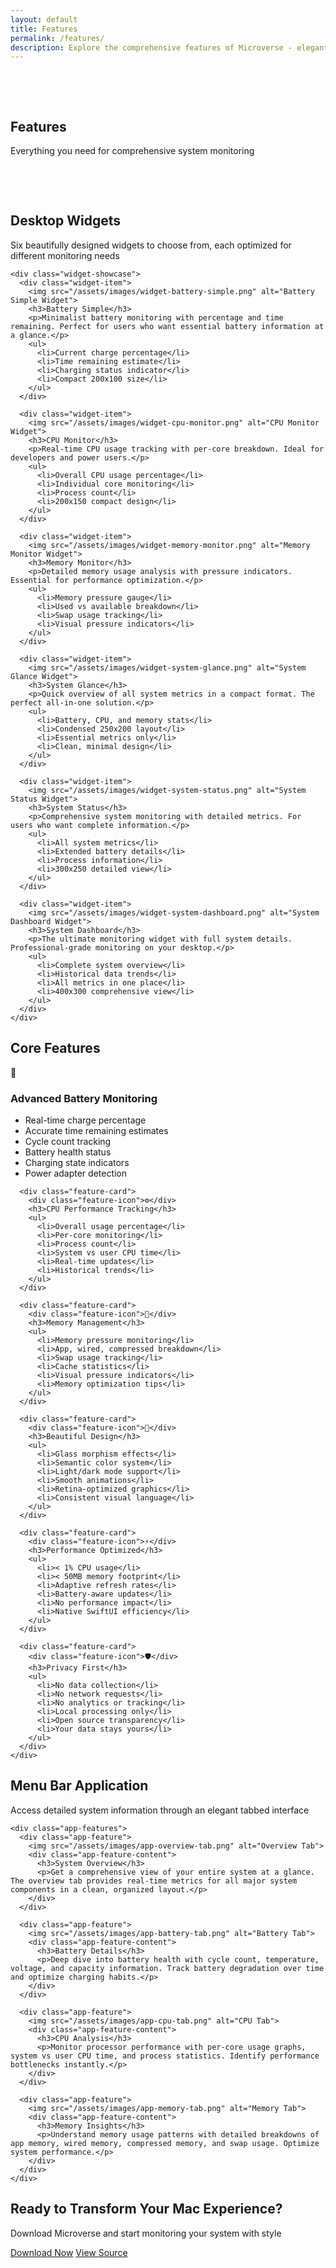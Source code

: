 ```yaml
---
layout: default
title: Features
permalink: /features/
description: Explore the comprehensive features of Microverse - elegant system monitoring for macOS
---
```


<section class="hero" style="padding: 3rem 0;">
  <div class="wrapper">
    <h1>Features</h1>
    <p class="subtitle">Everything you need for comprehensive system monitoring</p>
  </div>
</section>

<section class="features">
  <div class="wrapper">
    <h2>Desktop Widgets</h2>
    <p>Six beautifully designed widgets to choose from, each optimized for different monitoring needs</p>
    
    <div class="widget-showcase">
      <div class="widget-item">
        <img src="/assets/images/widget-battery-simple.png" alt="Battery Simple Widget">
        <h3>Battery Simple</h3>
        <p>Minimalist battery monitoring with percentage and time remaining. Perfect for users who want essential battery information at a glance.</p>
        <ul>
          <li>Current charge percentage</li>
          <li>Time remaining estimate</li>
          <li>Charging status indicator</li>
          <li>Compact 200x100 size</li>
        </ul>
      </div>

      <div class="widget-item">
        <img src="/assets/images/widget-cpu-monitor.png" alt="CPU Monitor Widget">
        <h3>CPU Monitor</h3>
        <p>Real-time CPU usage tracking with per-core breakdown. Ideal for developers and power users.</p>
        <ul>
          <li>Overall CPU usage percentage</li>
          <li>Individual core monitoring</li>
          <li>Process count</li>
          <li>200x150 compact design</li>
        </ul>
      </div>

      <div class="widget-item">
        <img src="/assets/images/widget-memory-monitor.png" alt="Memory Monitor Widget">
        <h3>Memory Monitor</h3>
        <p>Detailed memory usage analysis with pressure indicators. Essential for performance optimization.</p>
        <ul>
          <li>Memory pressure gauge</li>
          <li>Used vs available breakdown</li>
          <li>Swap usage tracking</li>
          <li>Visual pressure indicators</li>
        </ul>
      </div>

      <div class="widget-item">
        <img src="/assets/images/widget-system-glance.png" alt="System Glance Widget">
        <h3>System Glance</h3>
        <p>Quick overview of all system metrics in a compact format. The perfect all-in-one solution.</p>
        <ul>
          <li>Battery, CPU, and memory stats</li>
          <li>Condensed 250x200 layout</li>
          <li>Essential metrics only</li>
          <li>Clean, minimal design</li>
        </ul>
      </div>

      <div class="widget-item">
        <img src="/assets/images/widget-system-status.png" alt="System Status Widget">
        <h3>System Status</h3>
        <p>Comprehensive system monitoring with detailed metrics. For users who want complete information.</p>
        <ul>
          <li>All system metrics</li>
          <li>Extended battery details</li>
          <li>Process information</li>
          <li>300x250 detailed view</li>
        </ul>
      </div>

      <div class="widget-item">
        <img src="/assets/images/widget-system-dashboard.png" alt="System Dashboard Widget">
        <h3>System Dashboard</h3>
        <p>The ultimate monitoring widget with full system details. Professional-grade monitoring on your desktop.</p>
        <ul>
          <li>Complete system overview</li>
          <li>Historical data trends</li>
          <li>All metrics in one place</li>
          <li>400x300 comprehensive view</li>
        </ul>
      </div>
    </div>
  </div>
</section>

<section class="features" style="background-color: var(--background-alt);">
  <div class="wrapper">
    <h2>Core Features</h2>
    <div class="features-grid">
      <div class="feature-card">
        <div class="feature-icon">🔋</div>
        <h3>Advanced Battery Monitoring</h3>
        <ul>
          <li>Real-time charge percentage</li>
          <li>Accurate time remaining estimates</li>
          <li>Cycle count tracking</li>
          <li>Battery health status</li>
          <li>Charging state indicators</li>
          <li>Power adapter detection</li>
        </ul>
      </div>

      <div class="feature-card">
        <div class="feature-icon">⚙️</div>
        <h3>CPU Performance Tracking</h3>
        <ul>
          <li>Overall usage percentage</li>
          <li>Per-core monitoring</li>
          <li>Process count</li>
          <li>System vs user CPU time</li>
          <li>Real-time updates</li>
          <li>Historical trends</li>
        </ul>
      </div>

      <div class="feature-card">
        <div class="feature-icon">🧠</div>
        <h3>Memory Management</h3>
        <ul>
          <li>Memory pressure monitoring</li>
          <li>App, wired, compressed breakdown</li>
          <li>Swap usage tracking</li>
          <li>Cache statistics</li>
          <li>Visual pressure indicators</li>
          <li>Memory optimization tips</li>
        </ul>
      </div>

      <div class="feature-card">
        <div class="feature-icon">🎨</div>
        <h3>Beautiful Design</h3>
        <ul>
          <li>Glass morphism effects</li>
          <li>Semantic color system</li>
          <li>Light/dark mode support</li>
          <li>Smooth animations</li>
          <li>Retina-optimized graphics</li>
          <li>Consistent visual language</li>
        </ul>
      </div>

      <div class="feature-card">
        <div class="feature-icon">⚡</div>
        <h3>Performance Optimized</h3>
        <ul>
          <li>< 1% CPU usage</li>
          <li>< 50MB memory footprint</li>
          <li>Adaptive refresh rates</li>
          <li>Battery-aware updates</li>
          <li>No performance impact</li>
          <li>Native SwiftUI efficiency</li>
        </ul>
      </div>

      <div class="feature-card">
        <div class="feature-icon">🛡️</div>
        <h3>Privacy First</h3>
        <ul>
          <li>No data collection</li>
          <li>No network requests</li>
          <li>No analytics or tracking</li>
          <li>Local processing only</li>
          <li>Open source transparency</li>
          <li>Your data stays yours</li>
        </ul>
      </div>
    </div>
  </div>
</section>

<section class="features">
  <div class="wrapper">
    <h2>Menu Bar Application</h2>
    <p>Access detailed system information through an elegant tabbed interface</p>
    
    <div class="app-features">
      <div class="app-feature">
        <img src="/assets/images/app-overview-tab.png" alt="Overview Tab">
        <div class="app-feature-content">
          <h3>System Overview</h3>
          <p>Get a comprehensive view of your entire system at a glance. The overview tab provides real-time metrics for all major system components in a clean, organized layout.</p>
        </div>
      </div>

      <div class="app-feature">
        <img src="/assets/images/app-battery-tab.png" alt="Battery Tab">
        <div class="app-feature-content">
          <h3>Battery Details</h3>
          <p>Deep dive into battery health with cycle count, temperature, voltage, and capacity information. Track battery degradation over time and optimize charging habits.</p>
        </div>
      </div>

      <div class="app-feature">
        <img src="/assets/images/app-cpu-tab.png" alt="CPU Tab">
        <div class="app-feature-content">
          <h3>CPU Analysis</h3>
          <p>Monitor processor performance with per-core usage graphs, system vs user CPU time, and process statistics. Identify performance bottlenecks instantly.</p>
        </div>
      </div>

      <div class="app-feature">
        <img src="/assets/images/app-memory-tab.png" alt="Memory Tab">
        <div class="app-feature-content">
          <h3>Memory Insights</h3>
          <p>Understand memory usage patterns with detailed breakdowns of app memory, wired memory, compressed memory, and swap usage. Optimize system performance.</p>
        </div>
      </div>
    </div>
  </div>
</section>

<section class="hero" style="background: var(--background-color);">
  <div class="wrapper">
    <h2>Ready to Transform Your Mac Experience?</h2>
    <p>Download Microverse and start monitoring your system with style</p>
    <div class="hero-buttons">
      <a href="https://github.com/ashwch/microverse/releases/latest" class="btn btn-primary">Download Now</a>
      <a href="https://github.com/ashwch/microverse" class="btn btn-secondary">View Source</a>
    </div>
  </div>
</section>

<style>
.widget-showcase {
  display: grid;
  gap: 3rem;
  margin-top: 3rem;
}

.widget-item {
  background: var(--background-alt);
  border-radius: 12px;
  padding: 2rem;
  border: 1px solid var(--border-color);
}

.widget-item img {
  width: 100%;
  max-width: 400px;
  margin: 0 auto 1.5rem;
  display: block;
  border-radius: 8px;
  box-shadow: var(--card-shadow);
}

.widget-item h3 {
  margin-bottom: 1rem;
}

.widget-item ul {
  list-style: none;
  padding: 0;
  margin: 1rem 0 0;
}

.widget-item li {
  padding: 0.5rem 0;
  padding-left: 1.5rem;
  position: relative;
}

.widget-item li:before {
  content: "✓";
  position: absolute;
  left: 0;
  color: var(--secondary-color);
  font-weight: bold;
}

.app-features {
  display: grid;
  gap: 3rem;
  margin-top: 3rem;
}

.app-feature {
  display: grid;
  grid-template-columns: 1fr 1fr;
  gap: 2rem;
  align-items: center;
}

.app-feature:nth-child(even) {
  direction: rtl;
}

.app-feature:nth-child(even) .app-feature-content {
  direction: ltr;
}

.app-feature img {
  width: 100%;
  border-radius: 8px;
  box-shadow: var(--card-shadow);
}

.app-feature-content h3 {
  margin-bottom: 1rem;
}

@media (max-width: 768px) {
  .app-feature,
  .app-feature:nth-child(even) {
    grid-template-columns: 1fr;
    direction: ltr;
  }
  
  .app-feature img {
    margin-bottom: 1rem;
  }
}
</style>